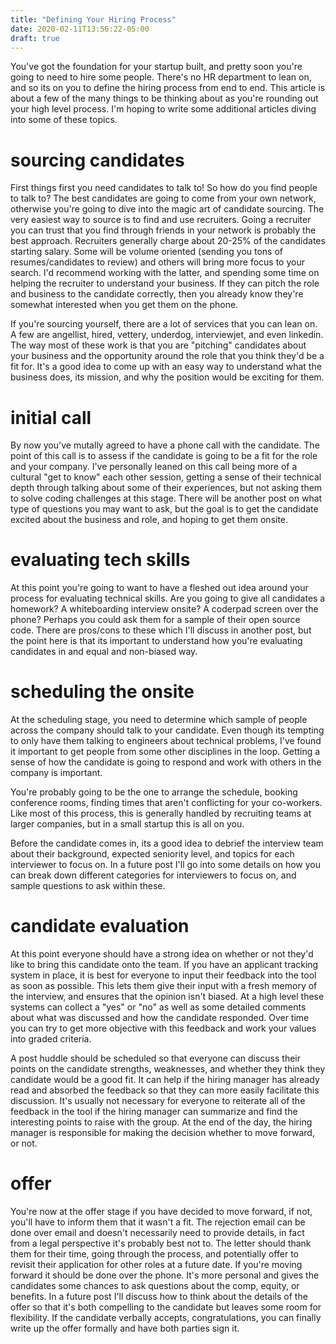 ```yaml
---
title: "Defining Your Hiring Process"
date: 2020-02-11T13:56:22-05:00
draft: true
---
```


You've got the foundation for your startup built, and pretty soon you're going
to need to hire some people. There's no HR department to lean on, and so its on
you to define the hiring process from end to end. This article is about a few of
the many things to be thinking about as you're rounding out your high level
process. I'm hoping to write some additional articles diving into some of these
topics.

sourcing candidates
=====================
First things first you need candidates to talk to! So how do you find people to
talk to? The best candidates are going to come from your own network, otherwise
you're going to dive into the magic art of candidate sourcing. The very
easiest way to source is to find and use recruiters. Going a recruiter you can trust that
you find through friends in your network is probably the best approach.
Recruiters generally charge about 20-25% of the candidates starting salary. Some
will be volume oriented (sending you tons of resumes/candidates to review) and others will
bring more focus to your search. I'd recommend working with the latter, and
spending some time on helping the recruiter to understand your business. If they
can pitch the role and business to the candidate correctly, then you already know
they're somewhat interested when you get them on the phone.

If you're sourcing yourself, there are a lot of services that you can lean on. A
few are angellist, hired, vettery, underdog, interviewjet, and even linkedin.
The way most of these work is that you are "pitching" candidates about your
business and the opportunity around the role that you think they'd be a fit for.
It's a good idea to come up with an easy way to understand what the business
does, its mission, and why the position would be exciting for them.

initial call
============
By now you've mutally agreed to have a phone call with the candidate. The point
of this call is to assess if the candidate is going to be a fit for the role and
your company. I've personally leaned on this call being more of a cultural "get
to know" each other session, getting a sense of their technical depth through
talking about some of their experiences, but not asking them to solve coding
challenges at this stage. There will be another post on what type of questions
you may want to ask, but the goal is to get the candidate excited about the
business and role, and hoping to get them onsite.

evaluating tech skills
======================
At this point you're going to want to have a fleshed out idea around your
process for evaluating technical skills. Are you going to give all candidates a
homework? A whiteboarding interview onsite? A coderpad screen
over the phone? Perhaps you could ask them for a sample of their open source
code. There are pros/cons to these which I'll discuss in another post, but the
point here is that its important to understand how you're evaluating candidates
in and equal and non-biased way.

scheduling the onsite
====================
At the scheduling stage, you need to determine which sample of people across the
company should talk to your candidate. Even though its tempting to only have
them talking to engineers about technical problems, I've found it important to get
people from some other disciplines in the loop. Getting a sense of how the
candidate is going to respond and work with others in the company is important.

You're probably going to be the one to arrange the schedule, booking conference
rooms, finding times that aren't conflicting for your co-workers. Like most of
this process, this is generally handled by recruiting teams at larger companies, but in a small
startup this is all on you.

Before the candidate comes in, its a good idea to debrief the interview team
about their background, expected seniority level, and topics for each
interviewer to focus on. In a future post I'll go into some details on how you
can break down different categories for interviewers to focus on, and sample questions
to ask within these.

candidate evaluation
====================
At this point everyone should have a strong idea on whether or not they'd like
to bring this candidate onto the team. If you have an applicant tracking system
in place, it is best for everyone to input their feedback into the tool as soon
as possible. This lets them give their input with a fresh memory of the
interview, and ensures that the opinion isn't biased. At a high level these
systems can collect a "yes" or "no" as well as some detailed comments about what
was discussed and how the candidate responded. Over time you can try to get more
objective with this feedback and work your values into graded criteria.

A post huddle should be scheduled so that everyone can discuss their points on
the candidate strengths, weaknesses, and whether they think they candidate would
be a good fit. It can help if the hiring manager has already read and absorbed
the feedback so that they can more easily facilitate this discussion. It's
usually not necessary for everyone to reiterate all of the feedback in the tool
if the hiring manager can summarize and find the interesting points to raise
with the group. At the end of the day, the hiring manager is responsible for
making the decision whether to move forward, or not.


offer
=====
You're now at the offer stage if you have decided to move forward, if not, you'll have to
inform them that it wasn't a fit. The rejection email can be done over email and
doesn't necessarily need to provide details, in fact from a legal perspective
it's probably best not to. The letter should thank them for their time, going
through the process, and potentially offer to revisit their application for
other roles at a future date. If you're moving forward it should be done over
the phone. It's more personal and gives the candidates some chances to ask
questions about the comp, equity, or benefits. In a future post I'll discuss how
to think about the details of the offer so that it's both compelling to the
candidate but leaves some room for flexibility. If the candidate verbally
accepts, congratulations, you can finally write up the offer formally and have
both parties sign it.











